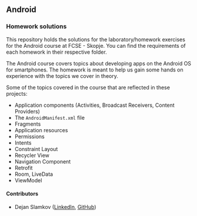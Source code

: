 ## Android
### Homework solutions

This repository holds the solutions for the laboratory/homework exercises for the Android course at FCSE - Skopje.
You can find the requirements of each homework in their respective folder.

The Android course covers topics about developing apps on the Android OS for smartphones. The homework
is meant to help us gain some hands on experience with the topics we cover in theory.

Some of the topics covered in the course that are reflected in these projects:
- Application components (Activities, Broadcast Receivers, Content Providers)
- The `AndroidManifest.xml` file
- Fragments
- Application resources
- Permissions
- Intents
- Constraint Layout
- Recycler View
- Navigation Component
- Retrofit
- Room, LiveData
- ViewModel


#### Contributors
- Dejan Slamkov ([LinkedIn](https://www.linkedin.com/in/dejan-slamkov/), [GitHub](https://github.com/SlamkovDejan))
